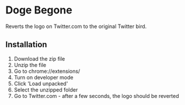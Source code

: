 # Doge Begone

Reverts the logo on Twitter.com to the original Twitter bird.

## Installation

1. Download the zip file
2. Unzip the file
3. Go to chrome://extensions/
4. Turn on developer mode
5. Click 'Load unpacked'
6. Select the unzipped folder
7. Go to Twitter.com - after a few seconds, the logo should be reverted
